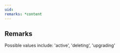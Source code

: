 ```yaml
---
uid: 
remarks: *content
---
```

## Remarks  
 Possible values include: 'active', 'deleting', 'upgrading'